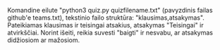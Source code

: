 Komandine eilute "python3 quiz.py quizfilename.txt" (pavyzdinis failas github'e teams.txt), tekstinio failo struktūra: "klausimas,atsakymas". Pateikiamas klausimas ir teisingai atsakius, atsakymas "Teisingai" ir atvirkščiai. Norint išeiti, reikia suvesti "baigti" ir nesvabu, ar atsakymas didžiosiom ar mažosiom. 
